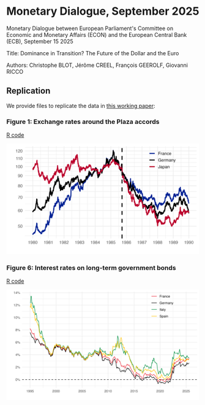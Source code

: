 # Monetary Dialogue, September 2025

Monetary Dialogue between European Parliament's Committee on Economic and Monetary Affairs (ECON) and the European Central Bank (ECB), September 15 2025

Title: Dominance in Transition? The Future of the Dollar and the Euro

Authors: Christophe BLOT, Jérôme CREEL, François GEEROLF, Giovanni RICCO


## Replication

We provide files to replicate the data in [this working paper]():

### Figure 1: Exchange rates around the Plaza accords

[R code](R/figure1.R)

![Figure 1](png/figure1.png)

### Figure 6: Interest rates on long-term government bonds

[R code](R/figure6.R)

![Figure 6](png/figure6.png)



